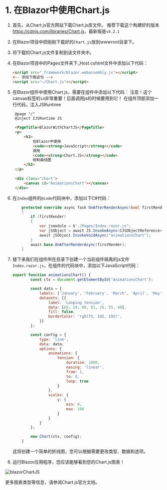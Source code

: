 # 1. 在Blazor中使用Chart.js

1. 首先，从Chart.js官方网站下载Chart.js库文件。
    推荐下载这个构建好的版本<https://cdnjs.com/libraries/Chart.js>，最新版是```v4.2.1```

2. 在Blazor项目中把刚刚下载好的```Chart.js```放到wwwroot目录下。

3. 将下载的Chart.js文件复制到该文件夹中。

4. 在Blazor项目中的Pages文件夹下_Host.cshtml文件中添加以下代码：

   ```html
   <script src="_framework/blazor.webassembly.js"></script>
   <-- 添加下面这句 -->
   <script src="~/Chart.js"></script>
   ```

5. 在Blazor组件中使用Chart.js，需要在组件中添加以下代码：
    注意！这个canvas标签的```id```非常重要！后面调用js的时候要用到它！
    在组件顶部添加一行代码，注入JSRuntime

   ```html
    @page "/"
    @inject IJSRuntime JS

    <PageTitle>BlazorWithChartJS</PageTitle>
    <p>
        <h2>
            在Blazor中使用 
            <code><strong>JavaScript</strong></code>
            调用
            <code><strong>Chart.JS</strong></code>
            绘制曲线图
        </h2>
    </p>
      
    <div class="chart">
        <canvas id="AnimationsChart"></canvas>
    </div>
   ```

6. 在```Index```组件的```@code```代码块中，添加以下C#代码：

   ```csharp
       protected override async Task OnAfterRenderAsync(bool firstRender)
       {
           if (firstRender)
           {
               var jsmodule = $"./Pages/Index.razor.js";
               var jSObject = await JS.InvokeAsync<IJSObjectReference>("import", jsmodule);
               await jSObject.InvokeVoidAsync("animationsChart");
           }
           await base.OnAfterRenderAsync(firstRender);
       }
   ```

7. 接下来我们在组件所在目录下创建一个当前组件隔离的js文件```Index.razor.js```，在组件的代码块中，添加以下JavaScript代码：

   ```javascript
   export function animationsChart() {
           const ctx = document.getElementById('AnimationsChart');

           const data = {
               labels: ['January', 'February', 'March', 'April', 'May', 'June', 'July'],
               datasets: [{
                   label: 'Looping tension',
                   data: [65, 59, 80, 81, 26, 55, 40],
                   fill: false,
                   borderColor: 'rgb(75, 192, 192)',
               }]
           };

           const config = {
               type: 'line',
               data: data,
               options: {
                   animations: {
                       tension: {
                           duration: 1000,
                           easing: 'linear',
                           from: 1,
                           to: 0,
                           loop: true
                       }
                   },
                   scales: {
                       y: {
                           min: 0,
                           max: 100
                       }
                   }
               }
           };

           new Chart(ctx, config);
       }
   ```

   这将创建一个简单的折线图，您可以根据需要更改类型、数据和选项。

8. 运行Blazor应用程序，您应该能够看到您的Chart.js图表！

![blazorChartJS][blazorChartJSRunPng]

更多图表类型等信息，请参阅Chart.js官方文档。

[blazorChartJSRunPng]: /BlazorChartJS/blazorChartJS.png
